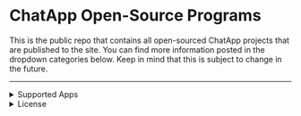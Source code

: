 # ChatApp Open-Source Programs

This is the public repo that contains all open-sourced ChatApp projects that are published to the site. You can find more information posted in the dropdown categories below. Keep in mind that this is subject to change in the future.

<hr>

<details><summary>Supported Apps</summary>
   <p>
   
      ## The table below shows all ChatApp apps that are listed in this repo.
   
      | App | Support | Version | Repo |
      | --- | --- | --- | --- |
      | ChatApp | ✔️ | | Alpha 1.0 | N/A |
   
   </p>
</details>

<details><summary>License</summary>
   <p>
      ## I highly recommend reading the license to avoid legal trouble.
      
      The license can be found [here](https://github.com/ChatAppDevelopment/ChatApp/blob/main/LICENSE)
   </p>
</details>
